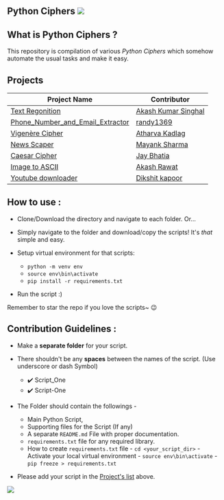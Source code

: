 ## Python Ciphers   [![](https://img.shields.io/badge/Python%20-v3.7%20|%20v3.8-red)](https://www.python.org/downloads/release/python-370/)

## What is Python Ciphers ?
This repository is compilation of various *Python Ciphers* which somehow automate the usual tasks and make it easy.

## Projects

|Project Name | Contributor|
|--|--|
|[Text Regonition](https://github.com/akashksinghal/Python_Ciphers/tree/master/Text-Regonition)| [Akash Kumar Singhal](https://github.com/akashksinghal)|
|[Phone_Number_and_Email_Extractor](https://github.com/MayankGeek/Python_Ciphers/tree/master/phn_num_and_email_extractor) | [randy1369](https://github.com/randy1369)|
|[Vigenère Cipher](https://github.com/akashksinghal/Python_Ciphers/tree/master/Vigenère-Cipher)| [Atharva Kadlag](https://github.com/atharvakadlag)|
|[News Scaper](https://github.com/MayankGeek/Python_Ciphers/tree/master/News_Scraper)| [Mayank Sharma](https://github.com/MayankGeek)|
|[Caesar Cipher](https://github.com/akashksinghal/Python_Ciphers/tree/master/caesar-cipher)| [Jay Bhatia](https://github.com/jaybhatia55)|
|[Image to ASCII](https://github.com/Akash667/Python_Ciphers/tree/master/Image_to_ASCII)| [Akash Rawat](https://github.com/Akash667)|
|[Youtube downloader](https://github.com/Akash667/Python_Ciphers/tree/master/youtube_downloader)| [Dikshit kapoor](https://github.com/Dikshit-Kapoor)|


## How to use :

- Clone/Download the directory and navigate to each folder. Or...
- Simply navigate to the folder and download/copy the scripts! It's *that* simple and easy.
- Setup virtual environment for that scripts:
    - `python -m venv env`
    - `source env\bin\activate`
    - `pip install -r requirements.txt`

- Run the script :)

Remember to star the repo if you love the scripts~ :wink:

## Contribution Guidelines :
- Make a **separate folder** for your script.
- There shouldn't be any **spaces** between the names of the script. (Use underscore or dash Symbol)
	- :heavy_check_mark: Script_One
	- :heavy_check_mark: Script-One

- The Folder should contain the followings -
	- Main Python Script,
	- Supporting files for the Script (If any)
	-  A separate `README.md` File with proper documentation.
    - `requirements.txt` file for any required library.
    - How to create `requirements.txt` file
            - `cd <your_script_dir>`
            - Activate your local virtual environment
                - `source env\bin\activate`
            - `pip freeze > requirements.txt`

- Please add your script in the [Project's list](https://github.com/akashksinghal/Python_Ciphers#Projects) above.

[![](https://img.shields.io/badge/Made%20With%20❤️%20By-@akashksinghal%20and%20@akshat80-red)](https://github.com/akashksinghal/Python_Ciphers)
